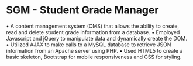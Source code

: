 # SGM - Student Grade Manager

•	A content management system (CMS) that allows the ability to create, read and delete student grade information from a database.
•	Employed Javascript and jQuery to manipulate data and dynamically create the DOM.
•	Utilized AJAX to make calls to a MySQL database to retrieve JSON information from an Apache server using PHP.
•	Used HTML5 to create a basic skeleton, Bootstrap for mobile responsiveness and CSS for styling.



